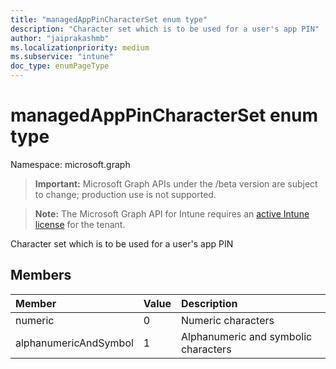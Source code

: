 ```yaml
---
title: "managedAppPinCharacterSet enum type"
description: "Character set which is to be used for a user's app PIN"
author: "jaiprakashmb"
ms.localizationpriority: medium
ms.subservice: "intune"
doc_type: enumPageType
---
```


# managedAppPinCharacterSet enum type

Namespace: microsoft.graph
> **Important:** Microsoft Graph APIs under the /beta version are subject to change; production use is not supported.

> **Note:** The Microsoft Graph API for Intune requires an [active Intune license](https://go.microsoft.com/fwlink/?linkid=839381) for the tenant.


Character set which is to be used for a user's app PIN

## Members
|Member|Value|Description|
|:---|:---|:---|
|numeric|0|Numeric characters|
|alphanumericAndSymbol|1|Alphanumeric and symbolic characters|
